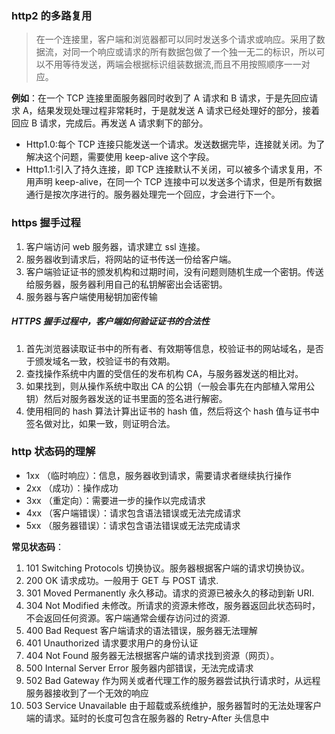 ### http2 的多路复用

> 在一个连接里，客户端和浏览器都可以同时发送多个请求或响应。采用了数据流，对同一个响应或请求的所有数据包做了一个独一无二的标识，所以可以不用等待发送，两端会根据标识组装数据流,而且不用按照顺序一一对应。

**例如**：在一个 TCP 连接里面服务器同时收到了 A 请求和 B 请求，于是先回应请求 A，结果发现处理过程非常耗时，于是就发送 A 请求已经处理好的部分，接着回应 B 请求，完成后。再发送 A 请求剩下的部分。

- Http1.0:每个 TCP 连接只能发送一个请求。发送数据完毕，连接就关闭。为了解决这个问题，需要使用 keep-alive 这个字段。
- Http1.1:引入了持久连接，即 TCP 连接默认不关闭，可以被多个请求复用，不用声明 keep-alive，在同一个 TCP 连接中可以发送多个请求，但是所有数据通行是按次序进行的。服务器处理完一个回应，才会进行下一个。

### https 握手过程

1. 客户端访问 web 服务器，请求建立 ssl 连接。
2. 服务器收到请求后，将网站的证书传送一份给客户端。
3. 客户端验证证书的颁发机构和过期时间，没有问题则随机生成一个密钥。传送给服务器，服务器利用自己的私钥解密出会话密钥。
4. 服务器与客户端使用秘钥加密传输

##### HTTPS 握手过程中，客户端如何验证证书的合法性

1. 首先浏览器读取证书中的所有者、有效期等信息，校验证书的网站域名，是否于颁发域名一致，校验证书的有效期。
2. 查找操作系统中内置的受信任的发布机构 CA，与服务器发送的相比对。
3. 如果找到，则从操作系统中取出 CA 的公钥（一般会事先在内部植入常用公钥）然后对服务器发送的证书里面的签名进行解密。
4. 使用相同的 hash 算法计算出证书的 hash 值，然后将这个 hash 值与证书中签名做对比，如果一致，则证明合法。

### http 状态码的理解

- 1xx （临时响应）：信息，服务器收到请求，需要请求者继续执行操作
- 2xx （成功）：操作成功
- 3xx （重定向）：需要进一步的操作以完成请求
- 4xx （客户端错误）：请求包含语法错误或无法完成请求
- 5xx （服务器错误）：请求包含语法错误或无法完成请求

**常见状态码**：

1. 101 Switching Protocols 切换协议。服务器根据客户端的请求切换协议。
2. 200 OK 请求成功。一般用于 GET 与 POST 请求.
3. 301 Moved Permanently 永久移动。请求的资源已被永久的移动到新 URI.
4. 304 Not Modified 未修改。所请求的资源未修改，服务器返回此状态码时，不会返回任何资源。客户端通常会缓存访问过的资源.
5. 400 Bad Request 客户端请求的语法错误，服务器无法理解
6. 401 Unauthorized 请求要求用户的身份认证
7. 404 Not Found 服务器无法根据客户端的请求找到资源（网页）。
8. 500 Internal Server Error 服务器内部错误，无法完成请求
9. 502 Bad Gateway 作为网关或者代理工作的服务器尝试执行请求时，从远程服务器接收到了一个无效的响应
10. 503 Service Unavailable 由于超载或系统维护，服务器暂时的无法处理客户端的请求。延时的长度可包含在服务器的 Retry-After 头信息中
